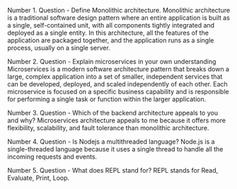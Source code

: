Number 1.
Question - Define Monolithic architecture.
Monolithic architecture is a traditional software design pattern where an entire application is built as a single, self-contained unit, with all components tightly integrated and deployed as a single entity. In this architecture, all the features of the application are packaged together, and the application runs as a single process, usually on a single server.

Number 2.
Question - Explain microservices in your own understanding
Microservices is a modern software architecture pattern that breaks down a large, complex application into a set of smaller, independent services that can be developed, deployed, and scaled independently of each other. Each microservice is focused on a specific business capability and is responsible for performing a single task or function within the larger application.

Number 3.
Question - Which of the backend architecture appeals to you and why?
 Microservices architecture appeals to me because it offers more flexibility, scalability, and fault tolerance than monolithic architecture.

 Number 4.
 Question -  Is Nodejs a multithreaded language?
 Node.js is a single-threaded language because it uses a single thread to handle all the incoming requests and events. 

 Number 5.
 Question - What does REPL stand for?
 REPL stands for Read, Evaluate, Print, Loop.

 